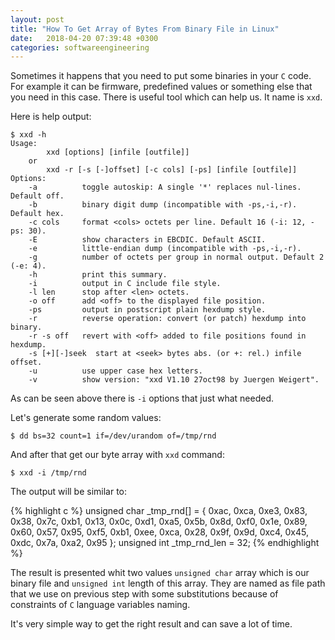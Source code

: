 ```yaml
---
layout: post
title: "How To Get Array of Bytes From Binary File in Linux"
date:   2018-04-20 07:39:48 +0300
categories: softwareengineering
---
```


Sometimes it happens that you need to put some binaries in your ``C`` code.
For example it can be firmware, predefined values or something else that you need in this case.
There is useful tool which can help us. It name is ``xxd``.

Here is help output:

    $ xxd -h
    Usage:
            xxd [options] [infile [outfile]]
        or
            xxd -r [-s [-]offset] [-c cols] [-ps] [infile [outfile]]
    Options:
        -a          toggle autoskip: A single '*' replaces nul-lines. Default off.
        -b          binary digit dump (incompatible with -ps,-i,-r). Default hex.
        -c cols     format <cols> octets per line. Default 16 (-i: 12, -ps: 30).
        -E          show characters in EBCDIC. Default ASCII.
        -e          little-endian dump (incompatible with -ps,-i,-r).
        -g          number of octets per group in normal output. Default 2 (-e: 4).
        -h          print this summary.
        -i          output in C include file style.
        -l len      stop after <len> octets.
        -o off      add <off> to the displayed file position.
        -ps         output in postscript plain hexdump style.
        -r          reverse operation: convert (or patch) hexdump into binary.
        -r -s off   revert with <off> added to file positions found in hexdump.
        -s [+][-]seek  start at <seek> bytes abs. (or +: rel.) infile offset.
        -u          use upper case hex letters.
        -v          show version: "xxd V1.10 27oct98 by Juergen Weigert".



As can be seen above there is ``-i`` options that just what needed.

Let's generate some random values:


    $ dd bs=32 count=1 if=/dev/urandom of=/tmp/rnd

And after that get our byte array with ``xxd`` command:

    $ xxd -i /tmp/rnd

The output will be similar to:

{% highlight c %}
unsigned char _tmp_rnd[] = {
  0xac, 0xca, 0xe3, 0x83, 0x38, 0x7c, 0xb1, 0x13, 0x0c, 0xd1, 0xa5, 0x5b,
  0x8d, 0xf0, 0x1e, 0x89, 0x60, 0x57, 0x95, 0xf5, 0xb1, 0xee, 0xca, 0x28,
  0x9f, 0x9d, 0xc4, 0x45, 0xdc, 0x7a, 0xa2, 0x95
};
unsigned int _tmp_rnd_len = 32;
{% endhighlight %}

The result is presented whit two values ``unsigned char`` array which is our binary file 
and ``unsigned int`` length of this array. They are named as file path that we use on
previous step with some substitutions because of constraints of ``C`` language variables
naming.

It's very simple way to get the right result and can save a lot of time.
